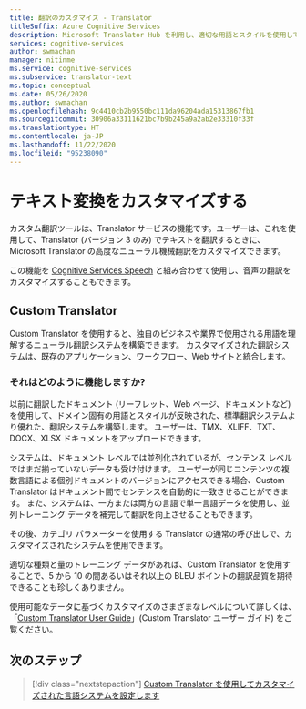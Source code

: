 ```yaml
---
title: 翻訳のカスタマイズ - Translator
titleSuffix: Azure Cognitive Services
description: Microsoft Translator Hub を利用し、適切な用語とスタイルを使用して、独自の機械翻訳システムを構築します。
services: cognitive-services
author: swmachan
manager: nitinme
ms.service: cognitive-services
ms.subservice: translator-text
ms.topic: conceptual
ms.date: 05/26/2020
ms.author: swmachan
ms.openlocfilehash: 9c4410cb2b9550bc111da96204ada15313867fb1
ms.sourcegitcommit: 30906a33111621bc7b9b245a9a2ab2e33310f33f
ms.translationtype: HT
ms.contentlocale: ja-JP
ms.lasthandoff: 11/22/2020
ms.locfileid: "95238090"
---
```

# <a name="customize-your-text-translations"></a>テキスト変換をカスタマイズする

カスタム翻訳ツールは、Translator サービスの機能です。ユーザーは、これを使用して、Translator (バージョン 3 のみ) でテキストを翻訳するときに、Microsoft Translator の高度なニューラル機械翻訳をカスタマイズできます。

この機能を [Cognitive Services Speech](../speech-service/index.yml) と組み合わせて使用し、音声の翻訳をカスタマイズすることもできます。

## <a name="custom-translator"></a>Custom Translator

Custom Translator を使用すると、独自のビジネスや業界で使用される用語を理解するニューラル翻訳システムを構築できます。 カスタマイズされた翻訳システムは、既存のアプリケーション、ワークフロー、Web サイトと統合します。

### <a name="how-does-it-work"></a>それはどのように機能しますか?

以前に翻訳したドキュメント (リーフレット、Web ページ、ドキュメントなど) を使用して、ドメイン固有の用語とスタイルが反映された、標準翻訳システムより優れた、翻訳システムを構築します。 ユーザーは、TMX、XLIFF、TXT、DOCX、XLSX ドキュメントをアップロードできます。  

システムは、ドキュメント レベルでは並列化されているが、センテンス レベルではまだ揃っていないデータも受け付けます。 ユーザーが同じコンテンツの複数言語による個別ドキュメントのバージョンにアクセスできる場合、Custom Translator はドキュメント間でセンテンスを自動的に一致させることができます。  また、システムは、一方または両方の言語で単一言語データを使用し、並列トレーニング データを補完して翻訳を向上させることもできます。

その後、カテゴリ パラメーターを使用する Translator の通常の呼び出しで、カスタマイズされたシステムを使用できます。

適切な種類と量のトレーニング データがあれば、Custom Translator を使用することで、5 から 10 の間あるいはそれ以上の BLEU ポイントの翻訳品質を期待できることも珍しくありません。

使用可能なデータに基づくカスタマイズのさまざまなレベルについて詳しくは、「[Custom Translator User Guide](./custom-translator/overview.md)」(Custom Translator ユーザー ガイド) をご覧ください。

## <a name="next-steps"></a>次のステップ

> [!div class="nextstepaction"]
> [Custom Translator を使用してカスタマイズされた言語システムを設定します](./custom-translator/overview.md)
